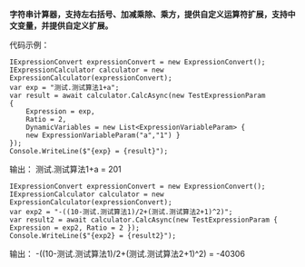  **字符串计算器，支持左右括号、加减乘除、乘方，提供自定义运算符扩展，支持中文变量，并提供自定义扩展。** 

代码示例：

```
IExpressionConvert expressionConvert = new ExpressionConvert();
IExpressionCalculator calculator = new ExpressionCalculator(expressionConvert);
var exp = "测试.测试算法1+a";
var result = await calculator.CalcAsync(new TestExpressionParam
{
    Expression = exp,
    Ratio = 2,
    DynamicVariables = new List<ExpressionVariableParam> {
    new ExpressionVariableParam("a","1") }
});
Console.WriteLine($"{exp} = {result}");
```
输出：  测试.测试算法1+a = 201


```
IExpressionConvert expressionConvert = new ExpressionConvert();
IExpressionCalculator calculator = new ExpressionCalculator(expressionConvert);
var exp2 = "-((10-测试.测试算法1)/2+(测试.测试算法2+1)^2)";
var result2 = await calculator.CalcAsync(new TestExpressionParam { Expression = exp2, Ratio = 2 });
Console.WriteLine($"{exp2} = {result2}");
```
输出： -((10-测试.测试算法1)/2+(测试.测试算法2+1)^2) = -40306



